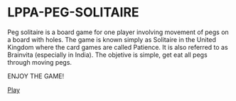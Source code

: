 # LPPA-PEG-SOLITAIRE
Peg solitaire is a board game for one player involving movement of pegs on a board with holes. 
The game is known simply as Solitaire in the United Kingdom where the card games are called Patience. 
It is also referred to as Brainvita (especially in India).
The objetive is simple, get eat all pegs through moving pegs.

ENJOY THE GAME!

[Play](https://julianoacunia.github.io/PEG-SOLITAIRE-CLASE-LPPA-1/)